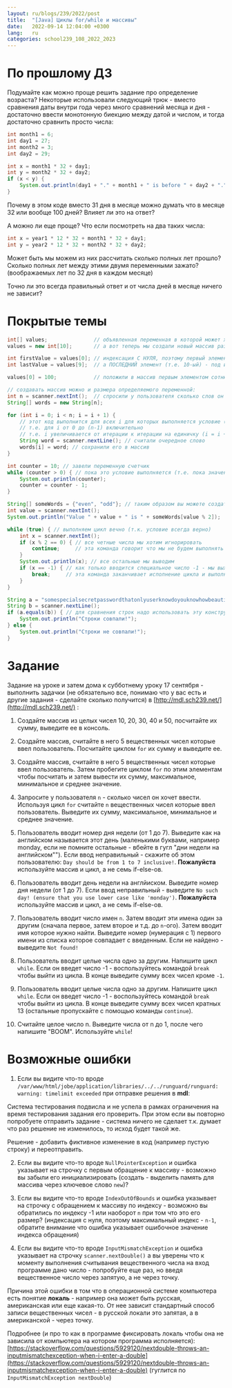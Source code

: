 ```yaml
---
layout: ru/blogs/239/2022/post
title:  "[Java] Циклы for/while и массивы"
date:   2022-09-14 12:04:00 +0300
lang:   ru
categories: school239_108_2022_2023
---
```


**По прошлому ДЗ**
====

Подумайте как можно проще решить задание про определение возраста? Некоторые использовали следующий трюк - вместо сравнения даты
внутри года через много сравнений месяца и дня - достаточно ввести монотонную биекцию между датой и числом, и тогда достаточно
сравнить просто числа:

```java
int month1 = 6;
int day1 = 27;
int month2 = 3;
int day2 = 29;

int x = month1 * 32 + day1;
int y = month2 * 32 + day2;
if (x < y) {
    System.out.println(day1 + "." + month1 + " is before " + day2 + "." + month2);
}
```

Почему в этом коде вместо 31 дня в месяце можно думать что в месяце 32 или вообще 100 дней? Влияет ли это на ответ?

А можно ли еще проще? Что если посмотреть на два таких числа:

```java
int x = year1 * 12 * 32 + month1 * 32 + day1;
int y = year2 * 12 * 32 + month2 * 32 + day2;
```

Может быть мы можем из них рассчитать сколько полных лет прошло? Сколько полных лет между этими двумя переменными зажато? (воображаемых лет по 32 дня в каждом месяце)

Точно ли это всегда правильный ответ и от числа дней в месяце ничего не зависит?

**Покрытые темы**
====

```java
int[] values;               // объявленная переменная в которой может храниться массив (пока что его нет т.к. мы его не создали)
values = new int[10];       // а вот теперь мы создали новый массив размера 10 и положили его в эту переменную

int firstValue = values[0]; // индексация С НУЛЯ, поэтому первый элемент под индексом 0
int lastValue = values[9];  // а ПОСЛЕДНИЙ элемент (т.е. 10-ый) - под индексом 9

values[0] = 100;            // положили в массив первым элементом сотню

// создавать массив можно и размера определяемого переменной:
int n = scanner.nextInt();  // спросили у пользователя сколько слов он планирует ввести
String[] words = new String[n];

for (int i = 0; i < n; i = i + 1) {
    // этот код выполнится для всех i для которых выполняется условие (i < n) начиная с (i = 0)
    // т.е. для i от 0 до (n-1) включительно
    // т.е. i увеличивается от итерации к итерации на единичку (i = i + 1)
    String word = scanner.nextLine(); // считали очередное слово
    words[i] = word; // сохранили его в массив
}

int counter = 10; // завели переменную счетчик
while (counter > 0) { // пока это условие выполняется (т.е. пока значение переменной больше нуля) - будет выполняться код:
    System.out.println(counter);
    counter = counter - 1;
}

String[] someWords = {"even", "odd"}; // таким образом вы можете создать массив из заранее указанных элементов
int value = scanner.nextInt();
System.out.println("Value " + value + " is " + someWords[value % 2]);

while (true) { // выполняем цикл вечно (т.к. условие всегда верно)
    int x = scanner.nextInt();
    if (x % 2 == 0) { // все четные числа мы хотим игнорировать
        continue;     // эта команда говорит что мы не будем выполнять оставшийся код этой итерации цикла - а сразу перейдем к следующей (т.е. пойдем считывать следующее число)
    }
    System.out.println(x); // все остальные мы выводим
    if (x == -1) { // как только вводится специальное число -1 - мы выходим из цикла
        break;     // эта команда заканчивает исполнение цикла и выполняется код сразу после фигурных скобок цикла
    }
}

String a = "somespecialsecretpasswordthatonlyuserknowdoyouknowhowbeautifulareunicorns?";
String b = scanner.nextLine();
if (a.equals(b)) { // для сравнения строк надо использовать эту конструкцию, а не оператор ==
    System.out.println("Строки совпали!");
} else {
    System.out.println("Строки не совпали!");
}
```


**Задание**
====

Задание на уроке и затем дома к субботнему уроку 17 сентября - выполнить задачки (не обязательно все, понимаю что у вас есть и другие задания - сделайте сколько получится) в [http://mdl.sch239.net/](http://mdl.sch239.net/) :

1) Создайте массив из целых чисел 10, 20, 30, 40 и 50, посчитайте их сумму, выведите ее в консоль.

2) Создайте массив, считайте в него 5 вещественных чисел которые ввел пользователь. Посчитайте циклом ```for``` их сумму и выведите ее.

3) Создайте массив, считайте в него 5 вещественных чисел которые ввел пользователь. Затем пробегите циклом ```for``` по этим элементам чтобы посчитать и затем вывести их сумму, максимальное, минимальное и среднее значение.

4) Запросите у пользователя ```n``` - сколько чисел он хочет ввести. Используя цикл ```for``` считайте ```n``` вещественных чисел которые ввел пользователь. Выведите их сумму, максимальное, минимальное и среднее значение.

5) Пользователь вводит номер дня недели (от 1 до 7). Выведите как на английском называется этот день (маленькими буквами, например monday, если не помните остальные - вбейте в гугл "дни недели на английском""). Если ввод неправильный - скажите об этом пользователю: ```Day should be from 1 to 7 inclusive!```. **Пожалуйста** используйте массив и цикл, а не семь if-else-ов.

6) Пользователь вводит день недели на англйиском. Выведите номер дня недели (от 1 до 7). Если ввод неправильный - выведите ```No such day! (ensure that you use lower case like 'monday')```. **Пожалуйста** используйте массив и цикл, а не семь if-else-ов.

7) Пользователь вводит число имен ```n```. Затем вводит эти имена один за другим (сначала первое, затем второе и т.д. до ```n```-ого). Затем вводит имя которое нужно найти. Выведите номер (нумерация с 1) первого имени из списка которое совпадает с введенным. Если не найдено - выведите ```Not found!```

8) Пользователь вводит целые числа одно за другим. Напишите цикл ```while```. Если он введет число -1 - воспользуйтесь командой ```break``` чтобы выйти из цикла. В конце выведите сумму всех чисел кроме ```-1```.

9) Пользователь вводит целые числа одно за другим. Напишите цикл ```while```. Если он введет число -1 - воспользуйтесь командой ```break``` чтобы выйти из цикла. В конце выведите сумму всех чисел кратных 13 (остальные пропускайте с помощью команды ```continue```).

10) Считайте целое число n. Выведите числа от n до 1, после чего напишите "BOOM". Используйте ```while```!



**Возможные ошибки**
====

1) Если вы видите что-то вроде ```/var/www/html/jobe/application/libraries/../../runguard/runguard: warning: timelimit exceeded``` при отправке решения в **mdl**:

Система тестирования подвисла и не успела в рамках ограничения на время тестирования задания его проверить. При этом если вы повторно попробуете отправить задание - система ничего не сделает т.к. думает что раз решение не изменилось, то исход будет такой же.

Решение - добавить фиктивное изменение в код (например пустую строку) и переотправить.

2) Если вы видите что-то вроде ```NullPointerException``` и ошибка указывает на строчку с первым обращение к массиву - возможно вы забыли его инициализировать (создать - выделить память для массива через ключевое слово ```new```)?

3) Если вы видите что-то вроде ```IndexOutOfBounds``` и ошибка указывает на строчку с обращением к массиву по индексу - возможно вы обратились по индексу -1 или наоборот ```n``` при том что это его размер? (индексация с нуля, поэтому максимальный индекс - ```n-1```, обратите внимание что ошибка указывает ошибочное значение индекса обращения)

4) Если вы видите что-то вроде ```InputMismatchException``` и ошибка указывает на строчку ```scanner.nextDouble()``` а вы уверены что к моменту выполнения считывания вещественного числа на вход программе дано число - попробуйте еще раз, но введя вещественное число через запятую, а не через точку.

Причина этой ошибки в том что в операционной системе компьютера есть понятие **локаль** - например она может быть русская, американская или еще какая-то. От нее зависит стандартный способ записи вещественных чисел - в русской локали это запятая, а в американской - через точку.

Подробнее (и про то как в программе фиксировать локаль чтобы она не зависила от компьютера на котором программа исполняется): [https://stackoverflow.com/questions/5929120/nextdouble-throws-an-inputmismatchexception-when-i-enter-a-double](https://stackoverflow.com/questions/5929120/nextdouble-throws-an-inputmismatchexception-when-i-enter-a-double) (гуглится по ```InputMismatchException nextDouble```)
